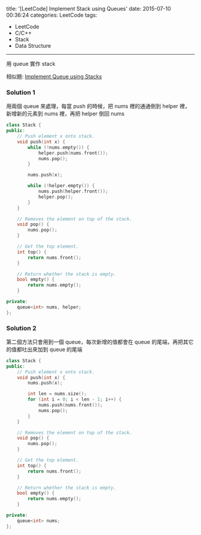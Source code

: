 title: '[LeetCode] Implement Stack using Queues'
date: 2015-07-10 00:36:24
categories: LeetCode
tags:
- LeetCode
- C/C++
- Stack
- Data Structure
---
用 queue 實作 stack

<!-- more -->

相似題: [Implement Queue using Stacks](/LeetCode-Implement-Queue-using-Stacks)

### Solution 1

用兩個 queue 來處理，每當 push 的時候，把 nums 裡的通通倒到 helper 裡，新增新的元素到 nums 裡，再把 helper 倒回 nums

``` c++
class Stack {
public:
    // Push element x onto stack.
    void push(int x) {
        while (!nums.empty()) {
            helper.push(nums.front());
            nums.pop();
        }

        nums.push(x);

        while (!helper.empty()) {
            nums.push(helper.front());
            helper.pop();
        }
    }

    // Removes the element on top of the stack.
    void pop() {
        nums.pop();
    }

    // Get the top element.
    int top() {
        return nums.front();
    }

    // Return whether the stack is empty.
    bool empty() {
        return nums.empty();
    }

private:
    queue<int> nums, helper;
};
```

### Solution 2

第二個方法只會用到一個 queue，每次新增的值都會在 queue 的尾端，再把其它的值都吐出來加到 queue 的尾端

``` c++
class Stack {
public:
    // Push element x onto stack.
    void push(int x) {
        nums.push(x);

        int len = nums.size();
        for (int i = 0; i < len - 1; i++) {
            nums.push(nums.front());
            nums.pop();
        }
    }

    // Removes the element on top of the stack.
    void pop() {
        nums.pop();
    }

    // Get the top element.
    int top() {
        return nums.front();
    }

    // Return whether the stack is empty.
    bool empty() {
        return nums.empty();
    }

private:
    queue<int> nums;
};
```
